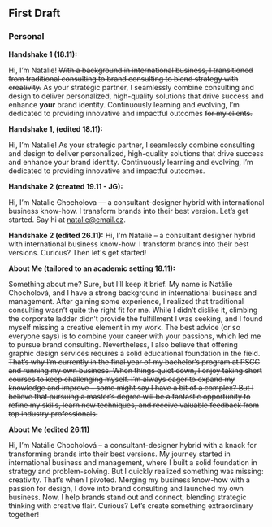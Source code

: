 ## First Draft
### Personal
**Handshake 1 (18.11):**

Hi, I’m Natalie! ~~With a background in international business, I transitioned from traditional consulting to brand consulting to blend strategy with creativity.~~ As your strategic partner, I seamlessly combine consulting and design to deliver personalized, high-quality solutions that drive success and enhance **your** brand identity. Continuously learning and evolving, I’m dedicated to providing innovative and impactful outcomes ~~for my clients.~~


**Handshake 1, (edited 18.11):** 

Hi, I’m Natalie! As your strategic partner, I seamlessly combine consulting and design to deliver personalized, high-quality solutions that drive success and enhance your brand identity. Continuously learning and evolving, I’m dedicated to providing innovative and impactful outcomes.

**Handshake 2 (created 19.11 - JG):** 

Hi, I’m Natalie ~~Chocholova~~ — a consultant-designer hybrid with international business know-how. I transform brands into their best version. Let’s get started. ~~Say hi at natalie@email.cz.~~

**Handshake 2 (edited 26.11):** 
Hi, I'm Natalie – a consultant designer hybrid with international business know-how. I transform brands into their best versions. Curious? Then let's get started!


**About Me (tailored to an academic setting 18.11):**

Something about me? Sure, but I’ll keep it brief.
My name is Natálie Chocholová, and I have a strong background in international business and management. After gaining some experience, I realized that traditional consulting wasn’t quite the right fit for me. While I didn’t dislike it, climbing the corporate ladder didn’t provide the fulfillment I was seeking, and I found myself missing a creative element in my work. The best advice (or so everyone says) is to combine your career with your passions, which led me to pursue brand consulting. Nevertheless, I also believe that offering graphic design services requires a solid educational foundation in the field.
~~That’s why I’m currently in the final year of my bachelor’s program at PSCC and running my own business. When things quiet down, I enjoy taking short courses to keep challenging myself. I’m always eager to expand my knowledge and improve – some might say I have a bit of a complex? But I believe that pursuing a master’s degree will be a fantastic opportunity to refine my skills, learn new techniques, and receive valuable feedback from top industry professionals.~~

**About Me (edited 26.11)**

Hi, I’m Natálie Chocholová – a consultant-designer hybrid with a knack for transforming brands into their best versions. My journey started in international business and management, where I built a solid foundation in strategy and problem-solving. But I quickly realized something was missing: creativity.
That’s when I pivoted. Merging my business know-how with a passion for design, I dove into brand consulting and launched my own business. Now, I help brands stand out and connect, blending strategic thinking with creative flair.
Curious? Let’s create something extraordinary together!



